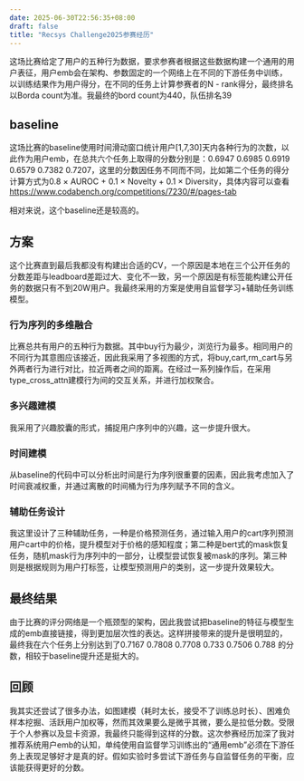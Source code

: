 ```yaml
---
date: 2025-06-30T22:56:35+08:00
draft: false
title: "Recsys Challenge2025参赛经历" 
---
```


这场比赛给定了用户的五种行为数据，要求参赛者根据这些数据构建一个通用的用户表征，用户emb会在架构、参数固定的一个网络上在不同的下游任务中训练，以训练结果作为用户得分，在不同的任务上计算参赛者的N - rank得分，最终排名以Borda count为准。我最终的bord count为440，队伍排名39



## baseline

这场比赛的baseline使用时间滑动窗口统计用户[1,7,30]天内各种行为的次数，以此作为用户emb，在总共六个任务上取得的分数分别是：0.6947	0.6985	0.6919	0.6579	0.7382	0.7207，这里的分数因任务不同而不同，比如第二个任务的得分计算方式为0.8 × AUROC + 0.1 × Novelty + 0.1 × Diversity，具体内容可以查看 https://www.codabench.org/competitions/7230/#/pages-tab

相对来说，这个baseline还是较高的。

## 方案

这个比赛直到最后我都没有构建出合适的CV，一个原因是本地在三个公开任务的分数差距与leadboard差距过大、变化不一致，另一个原因是有标签能构建公开任务的数据只有不到20W用户。我最终采用的方案是使用自监督学习+辅助任务训练模型。

### 行为序列的多维融合

比赛总共有用户的五种行为数据。其中buy行为最少，浏览行为最多。相同用户的不同行为其意图应该接近，因此我采用了多视图的方式，将buy,cart,rm_cart与另外两者行为进行对比，拉近两者之间的距离。在经过一系列操作后，在采用type_cross_attn建模行为间的交互关系，并进行加权聚合。

### 多兴趣建模

我采用了兴趣胶囊的形式，捕捉用户序列中的兴趣，这一步提升很大。

### 时间建模

从baseline的代码中可以分析出时间是行为序列很重要的因素，因此我考虑加入了时间衰减权重，并通过离散的时间桶为行为序列赋予不同的含义。

### 辅助任务设计

我这里设计了三种辅助任务，一种是价格预测任务，通过输入用户的cart序列预测用户cart中的价格，提升模型对于价格的感知程度；第二种是bert式的mask恢复任务，随机mask行为序列中的一部分，让模型尝试恢复被mask的序列。第三种则是根据规则为用户打标签，让模型预测用户的类别，这一步提升效果较大。

## 最终结果

由于比赛的评分网络是一个瓶颈型的架构，因此我尝试把baseline的特征与模型生成的emb直接链接，得到更加层次性的表达。这样拼接带来的提升是很明显的，最终我在六个任务上分别达到了0.7167	0.7808	0.7708	0.733	0.7506	0.788 的分数，相较于baseline提升还是挺大的。

## 回顾

我其实还尝试了很多办法，如图建模（耗时太长，接受不了训练总时长）、困难负样本挖掘、活跃用户加权等，然而其效果要么是微乎其微，要么是拉低分数。受限于个人参赛以及显卡资源，我最终只能得到这样的分数。这次参赛经历加深了我对推荐系统用户emb的认知，单纯使用自监督学习训练出的“通用emb”必须在下游任务上表现足够好才是真的好。假如实验时多尝试下游任务与自监督任务的平衡，应该能获得更好的分数。



